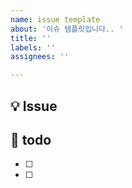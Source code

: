 ```yaml
---
name: issue template
about: '이슈 템플릿입니다.. '
title: ''
labels: ''
assignees: ''

---
```


## 💡 Issue


## 📝 todo
- [ ] 
- [ ]
